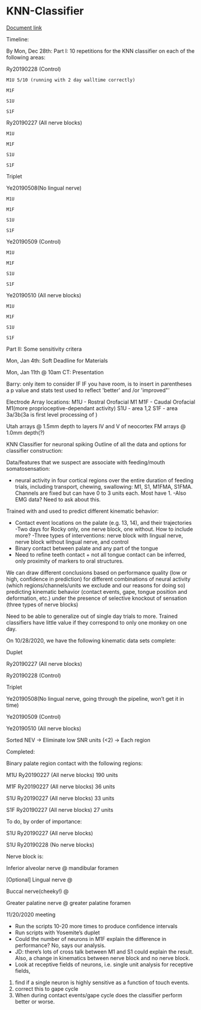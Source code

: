 # KNN-Classifier
[Document link](https://docs.google.com/document/d/1DlprCeO_yCAFl605km7NrIExPAnbm1X1axNf4igZ-3I/edit?usp=sharing)

Timeline:

By Mon, Dec 28th:
Part I:
10 repetitions for the KNN classifier on each of the following areas:

Ry20190228 (Control)

    M1U 5/10 (running with 2 day walltime correctly)

    M1F

    S1U

    S1F

Ry20190227 (All nerve blocks)

    M1U

    M1F

    S1U

    S1F
    
Triplet

Ye20190508(No lingual nerve)

    M1U

    M1F

    S1U

    S1F

Ye20190509 (Control)

    M1U

    M1F

    S1U

    S1F
    
Ye20190510 (All nerve blocks)

    M1U

    M1F

    S1U

    S1F
    
Part II:
Some sensitivity critera
    
Mon, Jan 4th: Soft Deadline for Materials

Mon, Jan 11th @ 10am CT: Presentation

Barry: only item to consider IF IF you have room, is to insert in parentheses a p value and stats test used to reflect 'better' and /or 'improved"'

Electrode Array locations:
M1U - Rostral Orofacial M1
M1F - Caudal Orofacial M1(more proprioceptive-dependant activity)
S1U - area 1,2
S1F - area 3a/3b(3a is first level processing of )

Utah arrays @ 1.5mm depth to layers IV and V of neocortex
FM arrays @ 1.0mm depth(?)

KNN Classifier for neuronal spiking
Outline of all the data and options for classifier construction:

Data/features that we suspect are associate with feeding/mouth somatosensation:
- neural activity in four cortical regions over the entire duration of feeding trials, including transport, chewing, swallowing: M1, S1, M1FMA, S1FMA. Channels are fixed but can have 0 to 3 units each. Most have 1.
-Also EMG data? Need to ask about this.

Trained with and used to predict different kinematic behavior:

- Contact event locations on the palate (e.g. 13, 14), and their trajectories
    -Two days for Rocky only, one nerve block, one without. How to include more?
    -Three types of interventions: nerve block with lingual nerve, nerve block without     lingual nerve, and control
- Binary contact between palate and any part of the tongue
- Need to refine teeth contact + not all tongue contact can be inferred, only proximity of markers to oral structures.

We can draw different conclusions based on performance quality (low or high, confidence in prediction) for different combinations of neural activity (which regions/channels/units we exclude and our reasons for doing so) predicting kinematic behavior (contact events, gape, tongue position and deformation, etc.) under the presence of selective knockout of sensation (three types of nerve blocks)

Need to be able to generalize out of single day trials to more. Trained classifiers have little value if they correspond to only one monkey on one day.

On 10/28/2020, we have the following kinematic data sets complete:
    
Duplet

Ry20190227 (All nerve blocks)

Ry20190228 (Control)
    
Triplet

Ye20190508(No lingual nerve, going through the pipeline, won’t get it in time)

Ye20190509 (Control)
    
Ye20190510 (All nerve blocks)

Sorted NEV -> Eliminate low SNR units (<2) -> Each region

Completed:

Binary palate region contact with the following regions:

M1U Ry20190227 (All nerve blocks) 190 units

M1F Ry20190227 (All nerve blocks) 36 units

S1U Ry20190227 (All nerve blocks) 33 units

S1F Ry20190227 (All nerve blocks) 27 units

To do, by order of importance:

S1U Ry20190227 (All nerve blocks)

S1U Ry20190228 (No nerve blocks)

Nerve block is:

Inferior alveolar nerve @ mandibular foramen

[Optional] Lingual nerve @ 

Buccal nerve(cheeky!) @ 

Greater palatine nerve @ greater palatine foramen

11/20/2020 meeting

- Run the scripts 10-20 more times to produce confidence intervals
- Run scripts with Yosemite’s duplet
- Could the number of neurons in M1F explain the difference in performance? No, says our analysis.
- JD: there’s lots of cross talk between M1 and S1 could explain the result. Also, a change in kinematics between nerve block and no nerve block.
- Look at receptive fields of neurons, i.e. single unit analysis for receptive fields, 
1. find if a single neuron is highly sensitive as a function of touch events. 
2. correct this to gape cycle 
3. When during contact events/gape cycle does the classifier perform better or worse.

